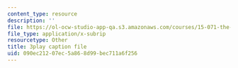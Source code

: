 ```yaml
---
content_type: resource
description: ''
file: https://ol-ocw-studio-app-qa.s3.amazonaws.com/courses/15-071-the-analytics-edge-spring-2017/090ec21207ec5a868d99bec711a6f256_SSzcvj2biAQ.vtt
file_type: application/x-subrip
resourcetype: Other
title: 3play caption file
uid: 090ec212-07ec-5a86-8d99-bec711a6f256
---
```

